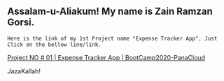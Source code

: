 ## Assalam-u-Aliakum! My name is Zain Ramzan Gorsi. 

`Here is the link of my 1st Project name "Expense Tracker App", Just Click on the bellow line/link.`

[Project NO # 01 | Expense Tracker App | BootCamp2020-PanaCloud](hhttp://gorsi-expense-tracker-app.surge.sh/)

JazaKallah!

